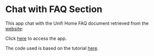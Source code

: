 # Chat with FAQ Section

This app chat with the Unifi Home FAQ document retrieved from the [website](https://unifi.com.my/support/faq):




Click [here](https://faq-chatbot.streamlit.app/) to access the app.


The code used is based on the tutorial [here](https://blog.streamlit.io/build-a-chatbot-with-custom-data-sources-powered-by-llamaindex/).
